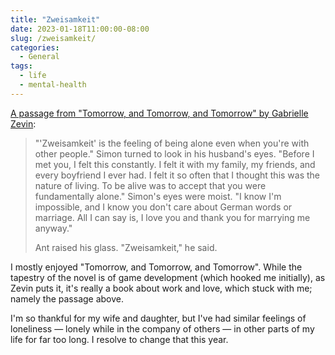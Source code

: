 ```yaml
---
title: "Zweisamkeit"
date: 2023-01-18T11:00:00-08:00
slug: /zweisamkeit/
categories:
  - General
tags:
  - life
  - mental-health
---
```


[A passage from "Tomorrow, and Tomorrow, and Tomorrow" by Gabrielle Zevin](https://gabriellezevin.com/tomorrowx3/):

> "'Zweisamkeit' is the feeling of being alone even when you're with other people." Simon turned to look in his husband's eyes. "Before I met you, I felt this constantly. I felt it with my family, my friends, and every boyfriend I ever had. I felt it so often that I thought this was the nature of living. To be alive was to accept that you were fundamentally alone." Simon's eyes were moist. "I know I'm impossible, and I know you don't care about German words or marriage. All I can say is, I love you and thank you for marrying me anyway."
>
> Ant raised his glass. "Zweisamkeit," he said.

I mostly enjoyed "Tomorrow, and Tomorrow, and Tomorrow". While the tapestry of the novel is of game development (which hooked me initially), as Zevin puts it, it's really a book about work and love, which stuck with me; namely the passage above.

I'm so thankful for my wife and daughter, but I've had similar feelings of loneliness — lonely while in the company of others — in other parts of my life for far too long. I resolve to change that this year.
